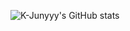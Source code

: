 ![K-Junyyy's GitHub stats](https://github-readme-stats.vercel.app/api?username=Leejeongbin01&show_icons=true&theme=dark)
